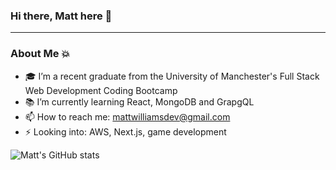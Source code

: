 ### Hi there, Matt here 👋
---

### About Me 💥
- 🎓 I’m a recent graduate from the University of Manchester's Full Stack Web Development Coding Bootcamp
- 📚  I’m currently learning React, MongoDB and GrapgQL
- 📫 How to reach me: mattwilliamsdev@gmail.com
- ⚡ Looking into: AWS, Next.js, game development

![Matt's GitHub stats](https://github-readme-stats.vercel.app/api?username=mattglwilliams&theme=buefy)

